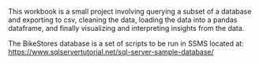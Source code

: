This workbook is a small project involving querying a subset of a database and exporting to csv, cleaning the data, loading the data into a pandas dataframe, and finally visualizing and interpreting insights from the data.

The BikeStores database is a set of scripts to be run in SSMS located at:
https://www.sqlservertutorial.net/sql-server-sample-database/